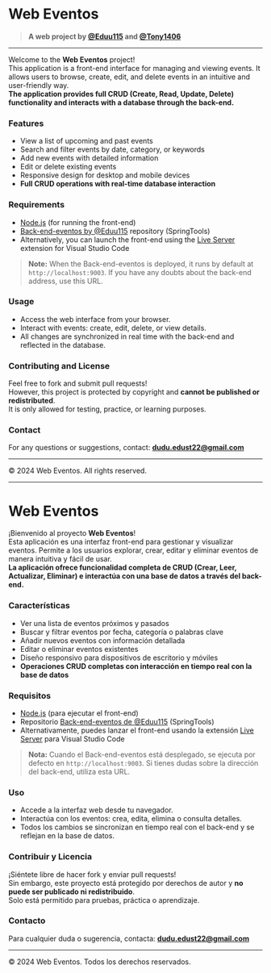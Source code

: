 # Web Eventos

> **A web project by [@Eduu115](https://github.com/Eduu115) and [@Tony1406](https://github.com/Tony1404)**

---

Welcome to the **Web Eventos** project!  
This application is a front-end interface for managing and viewing events. It allows users to browse, create, edit, and delete events in an intuitive and user-friendly way.  
**The application provides full CRUD (Create, Read, Update, Delete) functionality and interacts with a database through the back-end.**

### Features

- View a list of upcoming and past events
- Search and filter events by date, category, or keywords
- Add new events with detailed information
- Edit or delete existing events
- Responsive design for desktop and mobile devices
- **Full CRUD operations with real-time database interaction**

### Requirements

- [Node.js](https://nodejs.org/) (for running the front-end)
- [Back-end-eventos by @Eduu115](https://github.com/Eduu115/Back-end-eventos) repository (SpringTools)
- Alternatively, you can launch the front-end using the [Live Server](https://marketplace.visualstudio.com/items?itemName=ritwickdey.LiveServer) extension for Visual Studio Code

> **Note:** When the Back-end-eventos is deployed, it runs by default at `http://localhost:9003`. If you have any doubts about the back-end address, use this URL.

### Usage

- Access the web interface from your browser.
- Interact with events: create, edit, delete, or view details.
- All changes are synchronized in real time with the back-end and reflected in the database.

### Contributing and License

Feel free to fork and submit pull requests!  
However, this project is protected by copyright and **cannot be published or redistributed**.  
It is only allowed for testing, practice, or learning purposes.

### Contact

For any questions or suggestions, contact: **dudu.edust22@gmail.com**

---

© 2024 Web Eventos. All rights reserved.

---

# Web Eventos

¡Bienvenido al proyecto **Web Eventos**!  
Esta aplicación es una interfaz front-end para gestionar y visualizar eventos. Permite a los usuarios explorar, crear, editar y eliminar eventos de manera intuitiva y fácil de usar.  
**La aplicación ofrece funcionalidad completa de CRUD (Crear, Leer, Actualizar, Eliminar) e interactúa con una base de datos a través del back-end.**

### Características

- Ver una lista de eventos próximos y pasados
- Buscar y filtrar eventos por fecha, categoría o palabras clave
- Añadir nuevos eventos con información detallada
- Editar o eliminar eventos existentes
- Diseño responsivo para dispositivos de escritorio y móviles
- **Operaciones CRUD completas con interacción en tiempo real con la base de datos**

### Requisitos

- [Node.js](https://nodejs.org/) (para ejecutar el front-end)
- Repositorio [Back-end-eventos de @Eduu115](https://github.com/Eduu115/Back-end-eventos) (SpringTools)
- Alternativamente, puedes lanzar el front-end usando la extensión [Live Server](https://marketplace.visualstudio.com/items?itemName=ritwickdey.LiveServer) para Visual Studio Code

> **Nota:** Cuando el Back-end-eventos está desplegado, se ejecuta por defecto en `http://localhost:9003`. Si tienes dudas sobre la dirección del back-end, utiliza esta URL.

### Uso

- Accede a la interfaz web desde tu navegador.
- Interactúa con los eventos: crea, edita, elimina o consulta detalles.
- Todos los cambios se sincronizan en tiempo real con el back-end y se reflejan en la base de datos.

### Contribuir y Licencia

¡Siéntete libre de hacer fork y enviar pull requests!  
Sin embargo, este proyecto está protegido por derechos de autor y **no puede ser publicado ni redistribuido**.  
Solo está permitido para pruebas, práctica o aprendizaje.

### Contacto

Para cualquier duda o sugerencia, contacta: **dudu.edust22@gmail.com**

---

© 2024 Web Eventos. Todos los derechos reservados.